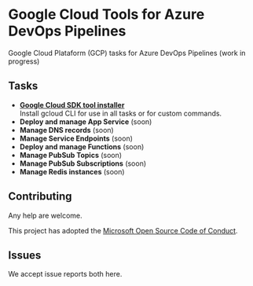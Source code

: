 # Google Cloud Tools for Azure DevOps Pipelines

Google Cloud Plataform (GCP) tasks for Azure DevOps Pipelines
(work in progress)

## Tasks
- **[Google Cloud SDK tool installer](Tasks/GoogleCloudSdkTool)**  
Install gcloud CLI for use in all tasks or for custom commands.
- **Deploy and manage App Service** (soon)
- **Manage DNS records** (soon)
- **Manage Service Endpoints** (soon)
- **Deploy and manage Functions** (soon)
- **Manage PubSub Topics** (soon)
- **Manage PubSub Subscriptions** (soon)
- **Manage Redis instances** (soon)

## Contributing

Any help are welcome.

This project has adopted the [Microsoft Open Source Code of Conduct](https://opensource.microsoft.com/codeofconduct/).

## Issues

We accept issue reports both here.
